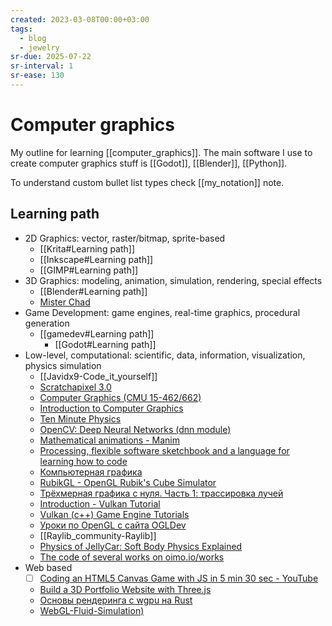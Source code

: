 ```yaml
---
created: 2023-03-08T00:00+03:00
tags:
  - blog
  - jewelry
sr-due: 2025-07-22
sr-interval: 1
sr-ease: 130
---
```


# Computer graphics

My outline for learning [[computer_graphics]]. The main software I use to create computer graphics stuff is [[Godot]], [[Blender]], [[Python]].

To understand custom bullet list types check [[my_notation]] note.

## Learning path

- 2D Graphics: vector, raster/bitmap, sprite-based
  - [[Krita#Learning path]]
  - [[Inkscape#Learning path]]
  - [[GIMP#Learning path]]
- 3D Graphics: modeling, animation, simulation, rendering, special effects
  - [[Blender#Learning path]]
  - [Mister Chad](https://mister-chad.com/welcome)
- Game Development: game engines, real-time graphics, procedural generation
  - [[gamedev#Learning path]]
    - [[Godot#Learning path]]
- Low-level, computational: scientific, data, information, visualization, physics simulation
  - [[Javidx9-Code_it_yourself]]
  - [Scratchapixel 3.0](https://www.scratchapixel.com/)
  - [Computer Graphics (CMU 15-462/662)](https://www.youtube.com/playlist?list=PL9_jI1bdZmz2emSh0UQ5iOdT2xRHFHL7E)
  - [Introduction to Computer Graphics](https://www.youtube.com/playlist?list=PLplnkTzzqsZTfYh4UbhLGpI5kGd5oW_Hh)
  - [Ten Minute Physics](https://matthias-research.github.io/pages/tenMinutePhysics/)
  - [OpenCV: Deep Neural Networks (dnn module)](https://docs.opencv.org/4.x/d2/d58/tutorial_table_of_content_dnn.html)
  - [Mathematical animations - Manim](https://www.manim.community/)
  - [Processing, flexible software sketchbook and a language for learning how to code](https://processing.org/)
  - [Компьютерная графика](http://compgraphics.info/)
  - [RubikGL - OpenGL Rubik's Cube Simulator](https://www.youtube.com/watch?v=PY_HNv854KQ)
  - [Трёхмерная графика с нуля. Часть 1: трассировка лучей](https://habr.com/en/articles/342510/)
  - [Introduction - Vulkan Tutorial](https://vulkan-tutorial.com/)
  - [Vulkan (c++) Game Engine Tutorials](https://www.youtube.com/playlist?list=PL8327DO66nu9qYVKLDmdLW_84-yE4auCR)
  - [Уроки по OpenGL с сайта OGLDev](https://triplepointfive.github.io/ogltutor/)
  - [[Raylib_community-Raylib]]
  - [Physics of JellyCar: Soft Body Physics Explained](https://www.youtube.com/watch?v=3OmkehAJoyo)
  - [The code of several works on oimo.io/works](https://github.com/saharan/works)
- Web based
  - [ ] [Coding an HTML5 Canvas Game with JS in 5 min 30 sec - YouTube](https://www.youtube.com/watch?v=KoWqdEACyLI)
  - [Build a 3D Portfolio Website with Three.js](https://youtu.be/Q7AOvWpIVHU)
  - [Основы рендеринга с wgpu на Rust](https://habr.com/en/companies/otus/articles/658859/)
  - [WebGL-Fluid-Simulation)](https://github.com/PavelDoGreat/WebGL-Fluid-Simulation)
